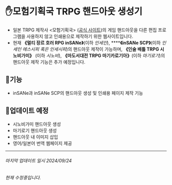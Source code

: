 # ✋모험기획국 TRPG 핸드아웃 생성기
- 일본 TRPG 제작사 <모험기획국> ([공식 사이트](https://bouken.jp/))의 게임 핸드아웃을 다른 편집 프로그램을 사용하지 않고 인쇄용으로 제작하기 위한 웹사이트입니다. 
- 현재 **《멀티 장르 호러 RPG inSANe》**(이하 *인세인*), ******《inSANe SCP》**(이하 *인세인 에스시피 혹은 인세시피*)의 핸드아웃 제작이 가능하며, **《인술 배틀 TRPG 시노비가미》** (이하 *시노비*), **《마도서대전 TRPG 마기카로기아》**(이하 *마기로기*)의 핸드아웃 제작 기능은 추가 예정입니다.

## 🎲기능
- inSANe과 inSANe SCP의 핸드아웃 생성 및 인쇄용 페이지 제작 기능


## 🎲업데이트 예정
- 시노비가미 핸드아웃 생성 
- 마기로기 핸드아웃 생성
- 핸드아웃 내 이미지 삽입 
- 영어/일본어 번역 웹페이지 제공



---

###### 마지막 업데이트 일시 2024/09/24 
###### 현재 수정중입니다. 

